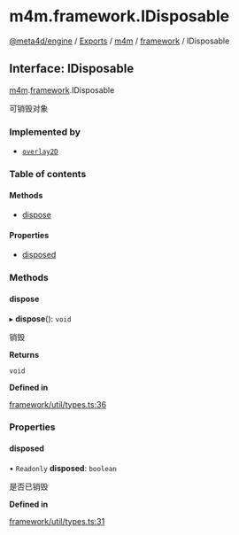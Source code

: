 # m4m.framework.IDisposable

[@meta4d/engine](../) / [Exports](../modules/) / [m4m](../modules/m4m.md) / [framework](../modules/m4m.framework.md) / IDisposable

## Interface: IDisposable

[m4m](../modules/m4m.md).[framework](../modules/m4m.framework.md).IDisposable

可销毁对象

### Implemented by

* [`overlay2D`](../classes/m4m.framework.overlay2D.md)

### Table of contents

#### Methods

* [dispose](m4m.framework.IDisposable.md#dispose)

#### Properties

* [disposed](m4m.framework.IDisposable.md#disposed)

### Methods

#### dispose

▸ **dispose**(): `void`

销毁

**Returns**

`void`

**Defined in**

[framework/util/types.ts:36](https://github.com/meta4d-me/meta4d-engine/blob/cf6bfe6/src/framework/util/types.ts#L36)

### Properties

#### disposed

• `Readonly` **disposed**: `boolean`

是否已销毁

**Defined in**

[framework/util/types.ts:31](https://github.com/meta4d-me/meta4d-engine/blob/cf6bfe6/src/framework/util/types.ts#L31)
